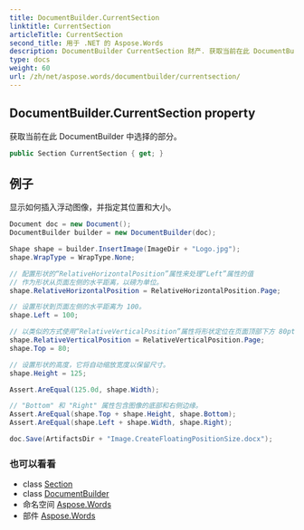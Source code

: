 ```yaml
---
title: DocumentBuilder.CurrentSection
linktitle: CurrentSection
articleTitle: CurrentSection
second_title: 用于 .NET 的 Aspose.Words
description: DocumentBuilder CurrentSection 财产. 获取当前在此 DocumentBuilder 中选择的部分 在 C#.
type: docs
weight: 60
url: /zh/net/aspose.words/documentbuilder/currentsection/
---
```

## DocumentBuilder.CurrentSection property

获取当前在此 DocumentBuilder 中选择的部分。

```csharp
public Section CurrentSection { get; }
```

## 例子

显示如何插入浮动图像，并指定其位置和大小。

```csharp
Document doc = new Document();
DocumentBuilder builder = new DocumentBuilder(doc);

Shape shape = builder.InsertImage(ImageDir + "Logo.jpg");
shape.WrapType = WrapType.None;

// 配置形状的“RelativeHorizontalPosition”属性来处理“Left”属性的值
// 作为形状从页面左侧的水平距离，以磅为单位。
shape.RelativeHorizontalPosition = RelativeHorizontalPosition.Page;

// 设置形状到页面左侧的水平距离为 100。
shape.Left = 100;

// 以类似的方式使用“RelativeVerticalPosition”属性将形状定位在页面顶部下方 80pt 处。
shape.RelativeVerticalPosition = RelativeVerticalPosition.Page;
shape.Top = 80;

// 设置形状的高度，它将自动缩放宽度以保留尺寸。
shape.Height = 125;

Assert.AreEqual(125.0d, shape.Width);

// "Bottom" 和 "Right" 属性包含图像的底部和右侧边缘。
Assert.AreEqual(shape.Top + shape.Height, shape.Bottom);
Assert.AreEqual(shape.Left + shape.Width, shape.Right);

doc.Save(ArtifactsDir + "Image.CreateFloatingPositionSize.docx");
```

### 也可以看看

* class [Section](../../section/)
* class [DocumentBuilder](../)
* 命名空间 [Aspose.Words](../../../aspose.words/)
* 部件 [Aspose.Words](../../../)
